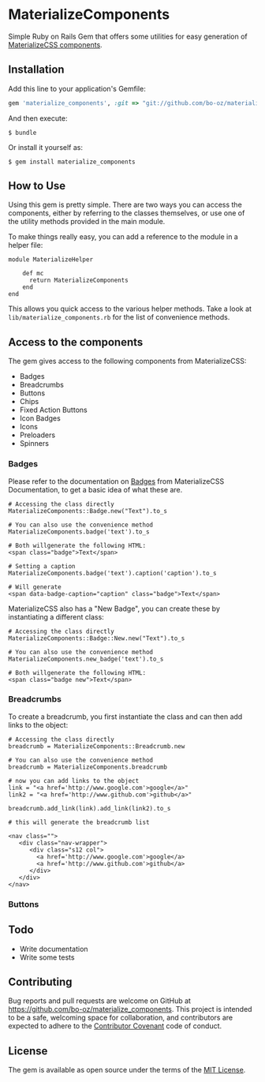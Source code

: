 # MaterializeComponents

Simple Ruby on Rails Gem that offers some utilities for easy generation of [MaterializeCSS components](http://materializecss.com/badges.html).

## Installation

Add this line to your application's Gemfile:

```ruby
gem 'materialize_components', :git => "git://github.com/bo-oz/materialize-components.git"
```

And then execute:

    $ bundle

Or install it yourself as:

    $ gem install materialize_components

## How to Use

Using this gem is pretty simple. There are two ways you can access the components, either by referring to the classes themselves, or use one of the utility methods provided in the main module.

To make things really easy, you can add a reference to the module in a helper file:

```
module MaterializeHelper

    def mc
      return MaterializeComponents
    end
end
```

This allows you quick access to the various helper methods. Take a look at `lib/materialize_components.rb` for the list of convenience methods.

## Access to the components

The gem gives access to the following components from MaterializeCSS:

* Badges
* Breadcrumbs
* Buttons
* Chips
* Fixed Action Buttons
* Icon Badges
* Icons
* Preloaders
* Spinners

### Badges

Please refer to the documentation on [Badges](http://materializecss.com/badges.html) from MaterializeCSS Documentation, to get a basic idea of what these are.

```
# Accessing the class directly
MaterializeComponents::Badge.new("Text").to_s

# You can also use the convenience method
MaterializeComponents.badge('text').to_s

# Both willgenerate the following HTML:
<span class="badge">Text</span>

# Setting a caption
MaterializeComponents.badge('text').caption('caption').to_s

# Will generate
<span data-badge-caption="caption" class="badge">Text</span>

```

MaterializeCSS also has a "New Badge", you can create these by instantiating a different class:

```
# Accessing the class directly
MaterializeComponents::Badge::New.new("Text").to_s

# You can also use the convenience method
MaterializeComponents.new_badge('text').to_s

# Both willgenerate the following HTML:
<span class="badge new">Text</span>

```

### Breadcrumbs

To create a breadcrumb, you first instantiate the class and can then add links to the object:

```
# Accessing the class directly
breadcrumb = MaterializeComponents::Breadcrumb.new

# You can also use the convenience method
breadcrumb = MaterializeComponents.breadcrumb

# now you can add links to the object
link = "<a href='http://www.google.com'>google</a>"
link2 = "<a href='http://www.github.com'>github</a>"

breadcrumb.add_link(link).add_link(link2).to_s

# this will generate the breadcrumb list

<nav class="">
   <div class="nav-wrapper">
      <div class="s12 col">
        <a href='http://www.google.com'>google</a>
        <a href='http://www.github.com'>github</a>
      </div>
   </div>
</nav>

```

### Buttons


## Todo

* Write documentation
* Write some tests

## Contributing

Bug reports and pull requests are welcome on GitHub at https://github.com/bo-oz/materialize_components. This project is intended to be a safe, welcoming space for collaboration, and contributors are expected to adhere to the [Contributor Covenant](http://contributor-covenant.org) code of conduct.


## License

The gem is available as open source under the terms of the [MIT License](http://opensource.org/licenses/MIT).
